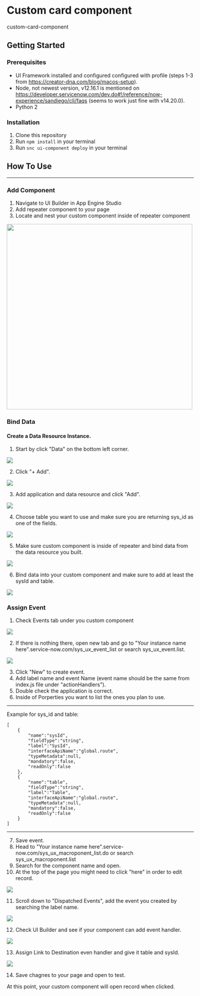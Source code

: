 # Custom card component

custom-card-component

## Getting Started

### Prerequisites

- UI Framework installed and configured configured with profile (steps 1-3 from https://creator-dna.com/blog/macos-setup).
- Node, not newest version, v12.16.1 is mentioned on https://developer.servicenow.com/dev.do#!/reference/now-experience/sandiego/cli/faqs (seems to work just fine with v14.20.0).
- Python 2

### Installation

1. Clone this repository
2. Run `npm install` in your terminal
3. Run `snc ui-component deploy` in your terminal

## How To Use
---
### Add Component

1. Navigate to UI Builder in App Engine Studio
2. Add repeater component to your page
3. Locate and nest your custom component inside of repeater component

<img src='images/customCardSearch.png' height='500px' width='500px'/>
 
### Bind Data

#### Create a Data Resource Instance.

1. Start by click "Data" on the bottom left corner.

<img src='images/dataResource1.png' />

2. Click "+ Add".

<img src='images/dataResource2.png' />

3. Add application and data resource and click "Add".

<img src='images/dataResource3.png' />

4. Choose table you want to use and make sure you are returning sys_id as one of the fields.

<img src='images/dataResource4.png' />

5. Make sure custom component is inside of repeater and bind data from the data resource you built.

<img src='images/dataResource5.png' />

6. Bind data into your custom component and make sure to add at least the sysId and table.

<img src='images/dataResource6.png' />



### Assign Event

1. Check Events tab under you custom component

<img src='images/addEvent1.png' />

2. If there is nothing there, open new tab and go to "Your instance name here".service-now.com/sys_ux_event_list or search sys_ux_event.list.

<img src='images/addEvent2.png' />

3. Click "New" to create event.
4. Add label name and event Name (event name should be the same from index.js file under "actionHandlers").
5. Double check the application is correct.
6. Inside of Porperties you want to list the ones you plan to use. 
---
Example for sys_id and table:
    
    [
        {
            "name":"sysId",
            "fieldType":"string",
            "label":"SysId",
            "interfaceApiName":"global.route",
            "typeMetadata":null,
            "mandatory":false,
            "readOnly":false
        },
        {
            "name":"table",
            "fieldType":"string",
            "label":"Table",
            "interfaceApiName":"global.route",
            "typeMetadata":null,
            "mandatory":false,
            "readOnly":false
        }
    ]
    
---
7. Save event.
8. Head to "Your instance name here".service-now.com/sys_ux_macroponent_list.do or search sys_ux_macroponent.list
9. Search for the component name and open.
10. At the top of the page you might need to click "here" in order to edit record.

 <img src='images/addEvent3.png' />

11. Scroll down to "Dispatched Events", add the event you created by searching the label name. 

<img src='images/addEvent4.png' />

12. Check UI Builder and see if your component can add event handler.

<img src='images/addEvent5.png' />

13. Assign Link to Destination even handler and give it table and sysId.

<img src='images/addEvent6.png' />

14. Save chagnes to your page and open to test. 

At this point, your custom component will open record when clicked. 